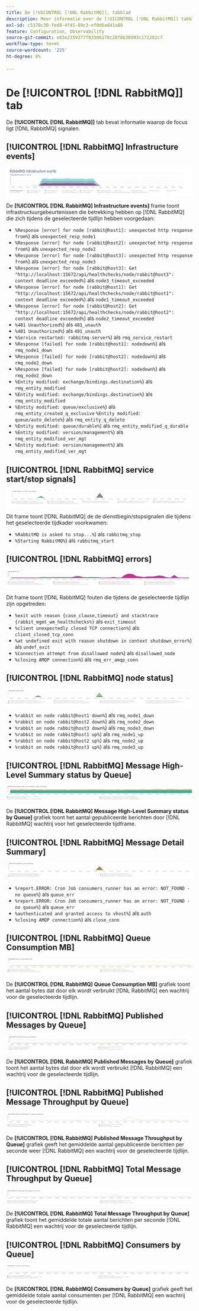 ```yaml
---
title: De [!UICONTROL [!DNL RabbitMQ]], tabblad
description: Meer informatie over de [!UICONTROL [!DNL RabbitMQ]] tabblad van [!DNL Observation for Adobe Commerce].
exl-id: c5370c30-fed8-4f45-89c3-ef0d6ad41a89
feature: Configuration, Observability
source-git-commit: e83e2359377f03506178c28f8b30993c172282c7
workflow-type: tm+mt
source-wordcount: '225'
ht-degree: 0%

---
```


# De [!UICONTROL [!DNL RabbitMQ]] tab

De **[!UICONTROL [!DNL RabbitMQ]]** tab bevat informatie waarop de focus ligt [!DNL RabbitMQ] signalen.

## [!UICONTROL [!DNL RabbitMQ] Infrastructure events]

![[!DNL RabbitMQ] Infrastructuurgebeurtenissen](../../assets/tools/observation-for-adobe-commerce/rabbitmq-tab-1.jpeg)

De **[!UICONTROL [!DNL RabbitMQ] Infrastructure events]** frame toont infrastructuurgebeurtenissen die betrekking hebben op [!DNL RabbitMQ] die zich tijdens de geselecteerde tijdlijn hebben voorgedaan:

* `%Response [error] for node [rabbit@host1]: unexpected http response from%`) als `unexpected_resp_node1`
* `%Response [error] for node [rabbit@host2]: unexpected http response from%`) als `unexpected_resp_node2`
* `%Response [error] for node [rabbit@host3]: unexpected http response from%`) als `unexpected_resp_node3`
* `%Response [error] for node [rabbit@host3]: Get "http://localhost:15672/api/healthchecks/node/rabbit@host3": context deadline exceeded%`) als `node3_timeout_exceeded`
* `%Response [error] for node [rabbit@host1]: Get "http://localhost:15672/api/healthchecks/node/rabbit@host1": context deadline exceeded%`) als `node1_timeout_exceeded`
* `%Response [error] for node [rabbit@host2]: Get "http://localhost:15672/api/healthchecks/node/rabbit@host2": context deadline exceeded%`) als `node2_timeout_exceeded`
* `%401 Unauthorized%`) als `401_unauth`
* `%401 Unauthorized%`) als `401_unauth`
* `%Service restarted: rabbitmq-server%`) als `rmq_service_restart`
* `%Response [failed] for node [rabbit@host1]: nodedown%`) als `rmq_node1_down`
* `%Response [failed] for node [rabbit@host2]: nodedown%`) als `rmq_node2_down`
* `%Response [failed] for node [rabbit@host2]: nodedown%`) als `rmq_node2_down`
* `%Entity modified: exchange/bindings.destination%`) als `rmq_entity_modified`
* `%Entity modified: exchange/bindings.destination%`) als `rmq_entity_modified`
* `%Entity modified: queue/exclusive%`) als `rmq_entity_created_q_exclusive` `%Entity modified: queue/auto_delete%`) als `rmq_entity_q_delete`
* `%Entity modified: queue/durable%`) als `rmq_entity_modified_q_durable`
* `%Entity modified: version/management%`) als `rmq_entity_modified_ver_mgt`
* `%Entity modified: version/management%`) als `rmq_entity_modified_ver_mgt`

## [!UICONTROL [!DNL RabbitMQ] service start/stop signals]

![[!DNL RabbitMQ] start- en stopsignalen van de service](../../assets/tools/observation-for-adobe-commerce/rabbitmq-tab-2.jpeg)

Dit frame toont [!DNL RabbitMQ] de de dienstbegin/stopsignalen die tijdens het geselecteerde tijdkader voorkwamen:

* `%RabbitMQ is asked to stop...%`) als `rabbitmq_stop`
* `%Starting RabbitMQ%`) als `rabbitmq_start`

## [!UICONTROL [!DNL RabbitMQ] errors]

![[!DNL RabbitMQ] fouten](../../assets/tools/observation-for-adobe-commerce/rabbitmq-tab-3.jpeg)

Dit frame toont [!DNL RabbitMQ] fouten die tijdens de geselecteerde tijdlijn zijn opgetreden:

* `%exit with reason {case_clause,timeout} and stacktrace {rabbit_mgmt_wm_healthchecks%}` als `exit_timeout`
* `%client unexpectedly closed TCP connection%`) als `client_closed_tcp_conn`
* `%at undefined exit with reason shutdown in context shutdown_error%`) als `undef_exit`
* `%Connection attempt from disallowed node%`) als `disallowed_node`
* `%closing AMQP connection%`) als `rmq_err_amqp_conn`

## [!UICONTROL [!DNL RabbitMQ] node status]

![[!DNL RabbitMQ] knooppuntstatus](../../assets/tools/observation-for-adobe-commerce/rabbitmq-tab-4.jpeg)

* `%rabbit on node rabbit@host1 down%`) als `rmq_node1_down`
* `%rabbit on node rabbit@host2 down%`) als `rmq_node2_down`
* `%rabbit on node rabbit@host3 down%`) als `rmq_node3_down`
* `%rabbit on node rabbit@host1 up%`) als `rmq_node1_up`
* `%rabbit on node rabbit@host2 up%`) als `rmq_node2_up`
* `%rabbit on node rabbit@host3 up%`) als `rmq_node3_up`

## [!UICONTROL [!DNL RabbitMQ] Message High-Level Summary status by Queue]

![[!DNL RabbitMQ] Samenvattingsstatus op hoog niveau van het bericht door Rij](../../assets/tools/observation-for-adobe-commerce/rabbitmq-tab-5.jpeg)

De **[!UICONTROL [!DNL RabbitMQ] Message High-Level Summary status by Queue]** grafiek toont het aantal gepubliceerde berichten door [!DNL RabbitMQ] wachtrij voor het geselecteerde tijdframe.

## [!UICONTROL [!DNL RabbitMQ] Message Detail Summary]

![[!DNL RabbitMQ] Overzicht van berichtdetails](../../assets/tools/observation-for-adobe-commerce/rabbitmq-tab-6.jpeg)

* `%report.ERROR: Cron Job consumers_runner has an error: NOT_FOUND - no queue%`) als `queue_err`
* `%report.ERROR: Cron Job consumers_runner has an error: NOT_FOUND - no queue%`) als `queue_err`
* `%authenticated and granted access to vhost%`) als `auth`
* `%closing AMQP connection%`) als `close_conn`

## [!UICONTROL [!DNL RabbitMQ] Queue Consumption MB]

![[!DNL RabbitMQ] Wachtrijverbruik MB](../../assets/tools/observation-for-adobe-commerce/rabbitmq-tab-7.jpeg)

De **[!UICONTROL [!DNL RabbitMQ] Queue Consumption MB]** grafiek toont het aantal bytes dat door elk wordt verbruikt [!DNL RabbitMQ] een wachtrij voor de geselecteerde tijdlijn.

## [!UICONTROL [!DNL RabbitMQ] Published Messages by Queue]

![[!DNL RabbitMQ] Gepubliceerde Berichten door Wachtrij](../../assets/tools/observation-for-adobe-commerce/rabbitmq-tab-8.jpeg)

De **[!UICONTROL [!DNL RabbitMQ] Published Messages by Queue]** grafiek toont het aantal bytes dat door elk wordt verbruikt [!DNL RabbitMQ] een wachtrij voor de geselecteerde tijdlijn.

## [!UICONTROL [!DNL RabbitMQ] Published Message Throughput by Queue]

![[!DNL RabbitMQ] Gepubliceerde Doorvoer van Bericht door Rij](../../assets/tools/observation-for-adobe-commerce/rabbitmq-tab-9.jpeg)

De **[!UICONTROL [!DNL RabbitMQ] Published Message Throughput by Queue]** grafiek geeft het gemiddelde aantal gepubliceerde berichten per seconde weer [!DNL RabbitMQ] een wachtrij voor de geselecteerde tijdlijn.

## [!UICONTROL [!DNL RabbitMQ] Total Message Throughput by Queue]

![[!DNL RabbitMQ] Totale Doorvoer van bericht door Wachtrij](../../assets/tools/observation-for-adobe-commerce/rabbitmq-tab-10.jpeg)

De **[!UICONTROL [!DNL RabbitMQ] Total Message Throughput by Queue]** grafiek toont het gemiddelde totale aantal berichten per seconde [!DNL RabbitMQ] een wachtrij voor de geselecteerde tijdlijn.

## [!UICONTROL [!DNL RabbitMQ] Consumers by Queue]

![[!DNL RabbitMQ] Consumenten op Wachtrij](../../assets/tools/observation-for-adobe-commerce/rabbitmq-tab-11.jpeg)

De **[!UICONTROL [!DNL RabbitMQ] Consumers by Queue]** grafiek geeft het gemiddelde totale aantal consumenten per [!DNL RabbitMQ] een wachtrij voor de geselecteerde tijdlijn.
